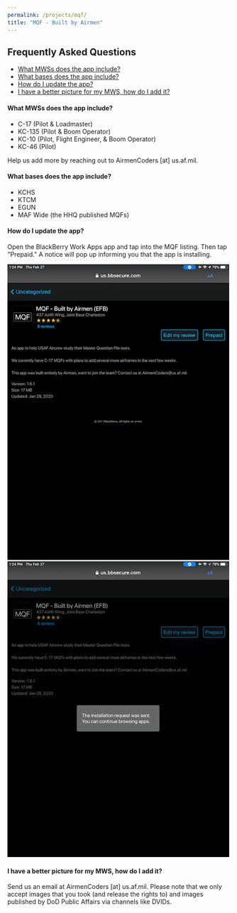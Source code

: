 ```yaml
---
permalink: /projects/mqf/
title: "MQF - Built by Airmen"
---
```



## Frequently Asked Questions
* [What MWSs does the app include?](#what-mwss-does-the-app-include)
* [What bases does the app include?](#what-bases-does-the-app-include)
* [How do I update the app?](#how-do-i-update-the-app)
* [I have a better picture for my MWS, how do I add it?](#i-have-a-better-picture-for-my-mws-how-do-i-add-it)

#### What MWSs does the app include?
* C-17 (Pilot & Loadmaster)
* KC-135 (Pilot & Boom Operator)
* KC-10 (Pilot, Flight Engineer, & Boom Operator)
* KC-46 (Pilot)

Help us add more by reaching out to AirmenCoders [at] us.af.mil. 

#### What bases does the app include?
* KCHS
* KTCM
* EGUN
* MAF Wide (the HHQ published MQFs)

#### How do I update the app?
Open the BlackBerry Work Apps app and tap into the MQF listing. Then tap "Prepaid." A notice will pop up informing you that the app is installing. 

![Update Image 1](./update1.jpeg) ![Update Image 2](./update2.jpeg)

#### I have a better picture for my MWS, how do I add it?
Send us an email at AirmenCoders [at] us.af.mil. Please note that we only accept images that you took (and release the rights to) and images published by DoD Public Affairs via channels like DVIDs.

